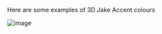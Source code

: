 Here are some examples of 3D Jake Accent colours

![image](https://user-images.githubusercontent.com/76037248/140387546-6ab9102f-d1e5-4e30-9188-0d1f83966dd8.png)
